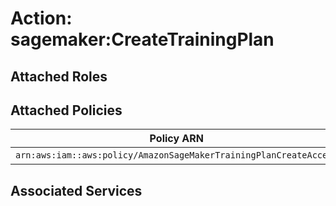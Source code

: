 # Action: sagemaker:CreateTrainingPlan

## Attached Roles

## Attached Policies

| Policy ARN | Policy Name |
|------------|-------------|
| `arn:aws:iam::aws:policy/AmazonSageMakerTrainingPlanCreateAccess` | [AmazonSageMakerTrainingPlanCreateAccess](../policies.md#amazonsagemakertrainingplancreateaccess) |

## Associated Services

